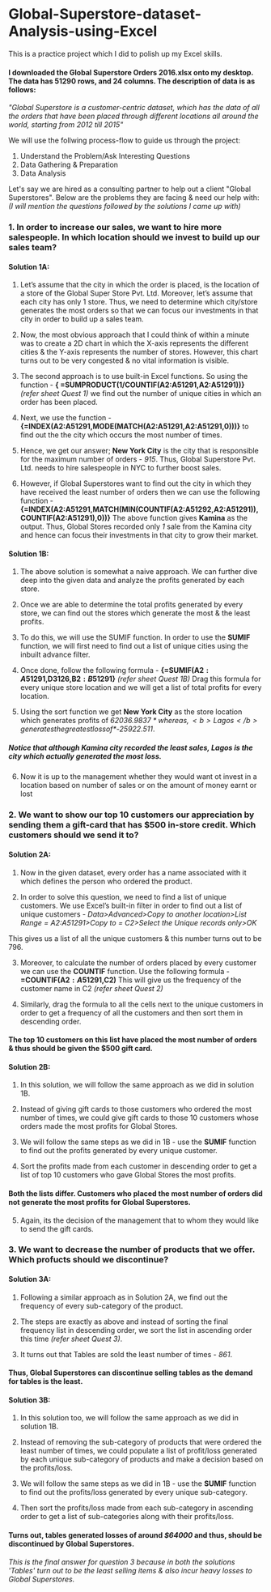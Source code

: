 # Global-Superstore-dataset-Analysis-using-Excel
This is a practice project which I did to polish up my Excel skills.
#### I downloaded the Global Superstore Orders 2016.xlsx onto my desktop. The data has 51290 rows, and 24 columns. The description of data is as follows:
*"Global Superstore is a customer-centric dataset, which has the data of all the orders that have been placed through different locations all around the world, starting from 2012 till 2015"*

We will use the follwing process-flow to guide us through the project:
1. Understand the Problem/Ask Interesting Questions
2. Data Gathering & Preparation
3. Data Analysis

Let's say we are hired as a consulting partner to help out a client "Global Superstores". Below are the problems they are facing & need our help with:
*(I will mention the questions followed by the solutions I came up with)*
### 1. In order to increase our sales, we want to hire more salespeople. In which location should we invest to build up our sales team?
#### Solution 1A:
1. Let’s assume that the city in which the order is placed, is the location of a store of the Global Super Store Pvt. Ltd.
Moreover, let’s assume that each city has only 1 store.
Thus, we need to determine which city/store generates the most orders so that we can focus our investments in that city in order to build up a sales team.

2. Now, the most obvious approach that I could think of within a minute was to create a 2D chart in which the X-axis represents the different cities & the Y-axis represents the number of stores.
However, this chart turns out to be very congested & no vital information is visible.

3. The second approach is to use built-in Excel functions.
So using the function - <b>{ =SUMPRODUCT(1/COUNTIF(A2:A51291,A2:A51291))}</b> *(refer sheet Quest 1)* we find out the number of unique cities in which an order has been placed.

4. Next, we use the function - <b>{=INDEX(A2:A51291,MODE(MATCH(A2:A51291,A2:A51291,0)))}</b> to find out the the city which occurs the most number of times.

5. Hence, we get our answer; <b>New York City</b> is the city that is responsible for the maximum number of orders - *915*.
Thus, Global Superstore Pvt. Ltd. needs to hire salespeople in NYC to further boost sales. 

6. However, if Global Superstores want to find out the city in which they have received the least number of orders then we can use the following function - <b>{=INDEX(A2:A51291,MATCH(MIN(COUNTIF(A2:A51292,A2:A51291)),COUNTIF(A2:A51291),0))}</b>
The above function gives <b>Kamina</b> as the output. Thus, Global Stores recorded only *1* sale from the Kamina city and hence can focus their investments in that city to grow their market.

#### Solution 1B:
1. The above solution is somewhat a naive approach. We can further dive deep into the given data and analyze the profits generated by each store.

2. Once we are able to determine the total profits generated by every store, we can find out the stores which generate the most & the least profits.

3. To do this, we will use the SUMIF function. In order to use the <b>SUMIF</b> function, we will first need to find out a list of unique cities using the inbuilt advance filter.

4. Once done, follow the following formula - <b>{=SUMIF(A$2:A$51291,D3126,B$2:B$51291}</b> *(refer sheet Quest 1B)*
Drag this formula for every unique store location and we will get a list of total profits for every location.

5. Using the sort function we get <b>New York City</b> as the store location which generates profits of *$62036.9837* whereas, <b>Lagos</b> generates the greatest loss of *$-25922.511*.
##### Notice that although Kamina city recorded the least sales, Lagos is the city which actually generated the most loss.
6. Now it is up to the management whether they would want ot invest in a location based on number of sales or on the amount of money earnt or lost

### 2. We want to show our top 10 customers our appreciation by sending them a gift-card that has $500 in-store credit. Which customers should we send it to?
#### Solution 2A:
1. Now in the given dataset, every order has a name associated with it which defines the person who ordered the product.

2. In order to solve this question, we need to find a list of unique customers.
We use Excel’s built-in filter in order to find out a list of unique customers - 
*Data>Advanced>Copy to another location>List Range = $A$2:$A$51291>Copy to = C2>Select the Unique records only>OK*

This gives us a list of all the unique customers & this number turns out to be 796.

3. Moreover, to calculate the number of orders placed by every customer we can use the <b>COUNTIF</b> function.
Use the following formula - <b>=COUNTIF(A$2:A$51291,C2)</b>
This will give us the frequency of the customer name in C2 *(refer sheet Quest 2)*

4. Similarly, drag the formula to all the cells next to the unique customers in order to get a frequency of all the customers and then sort them in descending order.
#### The top 10 customers on this list have placed the most number of orders & thus should be given the $500 gift card.

#### Solution 2B:
1. In this solution, we will follow the same approach as we did in solution 1B.

2. Instead of giving gift cards to those customers who ordered the most number of times, we could give gift cards to those 10 customers whose orders made the most profits for Global Stores.

3. We will follow the same steps as we did in 1B - use the <b>SUMIF</b> function to find out the profits generated by every unique customer.

4. Sort the profits made from each customer in descending order to get a list of top 10 customers who gave Global Stores the most profits.
#### Both the lists differ. Customers who placed the most number of orders did not generate the most profits for Global Superstores.

5. Again, its the decision of the management that to whom they would like to send the gift cards.
### 3. We want to decrease the number of products that we offer. Which profucts should we discontinue?
#### Solution 3A:
1. Following a similar approach as in Solution 2A, we find out the frequency of every sub-category of the product.

2. The steps are exactly as above and instead of sorting the final frequency list in descending order, we sort the list in ascending order this time *(refer sheet Quest 3)*.

3. It turns out that Tables are sold the least number of times - *861*.
#### Thus, Global Superstores can discontinue selling tables as the demand for tables is the least.

#### Solution 3B:
1. In this solution too, we will follow the same approach as we did in solution 1B.

2. Instead of removing the sub-category of products that were ordered the least number of times, we could populate a list of profit/loss generated by each unique sub-category of products and make a decision based on the profits/loss.

3. We will follow the same steps as we did in 1B - use the <b>SUMIF</b> function to find out the profits/loss generated by every unique sub-category.

4. Then sort the profits/loss made from each sub-category in ascending order to get a list of sub-categories along with their profits/loss.

#### Turns out, tables generated losses of around *$64000* and thus, should be discontinued by Global Superstores. 
*This is the final answer for question 3 because in both the solutions 'Tables' turn out to be the least selling items & also incur heavy losses to Global Superstores.*


